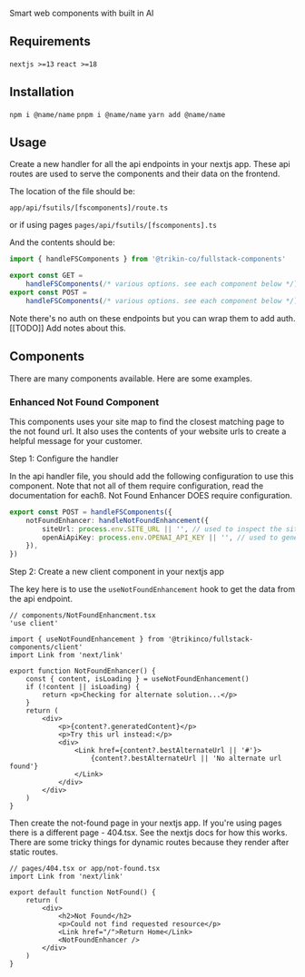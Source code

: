 Smart web components with built in AI

## Requirements

`nextjs >=13`
`react >=18`

## Installation

`npm i @name/name`
`pnpm i @name/name`
`yarn add @name/name`

## Usage

Create a new handler for all the api endpoints in your nextjs app. These api routes are used to serve the components and their data on the frontend.

The location of the file should be:

`app/api/fsutils/[fscomponents]/route.ts`

or if using pages
`pages/api/fsutils/[fscomponents].ts`

And the contents should be:

```ts
import { handleFSComponents } from '@trikin-co/fullstack-components'

export const GET =
	handleFSComponents(/* various options. see each component below */)
export const POST =
	handleFSComponents(/* various options. see each component below */)
```

Note there's no auth on these endpoints but you can wrap them to add auth. [[TODO]] Add notes about this.

## Components

There are many components available. Here are some examples.

### Enhanced Not Found Component

This components uses your site map to find the closest matching page to the not found url. It also uses the contents of your website urls to create a helpful message for your customer.

Step 1: Configure the handler

In the api handler file, you should add the following configuration
to use this component. Note that not all of them
require configuration, read the documentation for eachß. Not Found Enhancer DOES require configuration.

```ts
export const POST = handleFSComponents({
	notFoundEnhancer: handleNotFoundEnhancement({
		siteUrl: process.env.SITE_URL || '', // used to inspect the sitemap
		openAiApiKey: process.env.OPENAI_API_KEY || '', // used to generate the contents
	}),
})
```

Step 2: Create a new client component in your nextjs app

The key here is to use the `useNotFoundEnhancement` hook to get the data from the api endpoint.

```tsx
// components/NotFoundEnhancment.tsx
'use client'

import { useNotFoundEnhancement } from '@trikinco/fullstack-components/client'
import Link from 'next/link'

export function NotFoundEnhancer() {
	const { content, isLoading } = useNotFoundEnhancement()
	if (!content || isLoading) {
		return <p>Checking for alternate solution...</p>
	}
	return (
		<div>
			<p>{content?.generatedContent}</p>
			<p>Try this url instead:</p>
			<div>
				<Link href={content?.bestAlternateUrl || '#'}>
					{content?.bestAlternateUrl || 'No alternate url found'}
				</Link>
			</div>
		</div>
	)
}
```

Then create the not-found page in your nextjs app. If you're using pages there is a different page - 404.tsx. See the nextjs docs for how this works. There are some tricky things for dynamic routes because they render after static routes.

```tsx
// pages/404.tsx or app/not-found.tsx
import Link from 'next/link'

export default function NotFound() {
	return (
		<div>
			<h2>Not Found</h2>
			<p>Could not find requested resource</p>
			<Link href="/">Return Home</Link>
			<NotFoundEnhancer />
		</div>
	)
}
```
